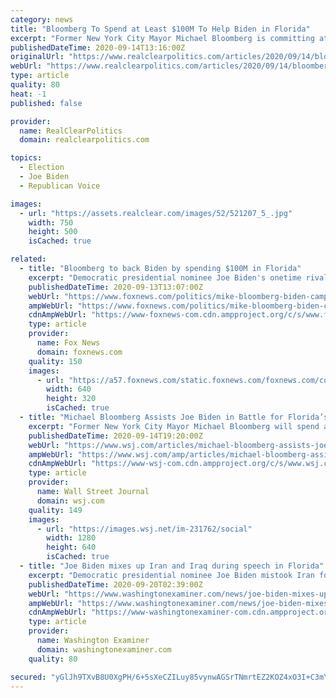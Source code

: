 ```yaml
---
category: news
title: "Bloomberg To Spend at Least $100M To Help Biden in Florida"
excerpt: "Former New York City Mayor Michael Bloomberg is committing at least $100 million to help Joe Bidens presidential campaign in the crucial battleground state"
publishedDateTime: 2020-09-14T13:16:00Z
originalUrl: "https://www.realclearpolitics.com/articles/2020/09/14/bloomberg_to_spend_at_least_100m_to_help_biden_in_florida_144195.html#!"
webUrl: "https://www.realclearpolitics.com/articles/2020/09/14/bloomberg_to_spend_at_least_100m_to_help_biden_in_florida_144195.html#!"
type: article
quality: 80
heat: -1
published: false

provider:
  name: RealClearPolitics
  domain: realclearpolitics.com

topics:
  - Election
  - Joe Biden
  - Republican Voice

images:
  - url: "https://assets.realclear.com/images/52/521207_5_.jpg"
    width: 750
    height: 500
    isCached: true

related:
  - title: "Bloomberg to back Biden by spending $100M in Florida"
    excerpt: "Democratic presidential nominee Joe Biden's onetime rival, billionaire Mike Bloomberg, will spend $100 million to get Biden elected in Florida."
    publishedDateTime: 2020-09-13T13:07:00Z
    webUrl: "https://www.foxnews.com/politics/mike-bloomberg-biden-campaign-spending-donation"
    ampWebUrl: "https://www.foxnews.com/politics/mike-bloomberg-biden-campaign-spending-donation.amp"
    cdnAmpWebUrl: "https://www-foxnews-com.cdn.ampproject.org/c/s/www.foxnews.com/politics/mike-bloomberg-biden-campaign-spending-donation.amp"
    type: article
    provider:
      name: Fox News
      domain: foxnews.com
    quality: 150
    images:
      - url: "https://a57.foxnews.com/static.foxnews.com/foxnews.com/content/uploads/2020/08/640/320/GettyImages-Michael-Bloomberg-1.jpg?ve=1&tl=1"
        width: 640
        height: 320
        isCached: true
  - title: "Michael Bloomberg Assists Joe Biden in Battle for Florida’s Latino Voters"
    excerpt: "Former New York City Mayor Michael Bloomberg will spend at least $100 million in Florida to help Joe Biden as a series of polls show a tight race in the key swing state."
    publishedDateTime: 2020-09-14T19:20:00Z
    webUrl: "https://www.wsj.com/articles/michael-bloomberg-assists-joe-biden-in-battle-for-floridas-latino-voters-11600093235"
    ampWebUrl: "https://www.wsj.com/amp/articles/michael-bloomberg-assists-joe-biden-in-battle-for-floridas-latino-voters-11600093235"
    cdnAmpWebUrl: "https://www-wsj-com.cdn.ampproject.org/c/s/www.wsj.com/amp/articles/michael-bloomberg-assists-joe-biden-in-battle-for-floridas-latino-voters-11600093235"
    type: article
    provider:
      name: Wall Street Journal
      domain: wsj.com
    quality: 149
    images:
      - url: "https://images.wsj.net/im-231762/social"
        width: 1280
        height: 640
        isCached: true
  - title: "Joe Biden mixes up Iran and Iraq during speech in Florida"
    excerpt: "Democratic presidential nominee Joe Biden mistook Iran for Iraq in a slip-up during a speech he made in Tampa, Florida, on Tuesday."
    publishedDateTime: 2020-09-20T02:39:00Z
    webUrl: "https://www.washingtonexaminer.com/news/joe-biden-mixes-up-iran-and-iraq-during-speech-in-florida"
    ampWebUrl: "https://www.washingtonexaminer.com/news/joe-biden-mixes-up-iran-and-iraq-during-speech-in-florida?_amp=true"
    cdnAmpWebUrl: "https://www-washingtonexaminer-com.cdn.ampproject.org/c/s/www.washingtonexaminer.com/news/joe-biden-mixes-up-iran-and-iraq-during-speech-in-florida?_amp=true"
    type: article
    provider:
      name: Washington Examiner
      domain: washingtonexaminer.com
    quality: 80

secured: "yGlJh9TXvB8U0XgPH/6+5sXeCZILuy85vynwAGSrTNmrtEZ2KOZ4xO3I+C3mYLhm5wK7s46S+IyQ0I8XvciTq3Fr4M2KG/FKzM9Xconzm8wHbMoDL1lc1MOCDZ2cKi4A8J1rUsgc0Ngl1D8qy3VnVfP4On3ETtJ4WCaZ3tvIpcbPg/w42ifNV/5wbNf6jEv+yqV3o5P3lxqonfkra0M+Jw/8i08vihZGzc98hU5hmxpOf6PPZL6n+bDqNr/P1hO9slROwFxuDMOPQuSPhR3HrcCMk6k+uHXo+bQXIvj0iFY7tG5bb0mUVLt/Onf4ZI1XORlNI6ozHYCZPXQmGZuIDYarXqNzKWE2pnXZ0l5gw6A=;vF+O3h7W0Hth7Bm8z31wlw=="
---
```


